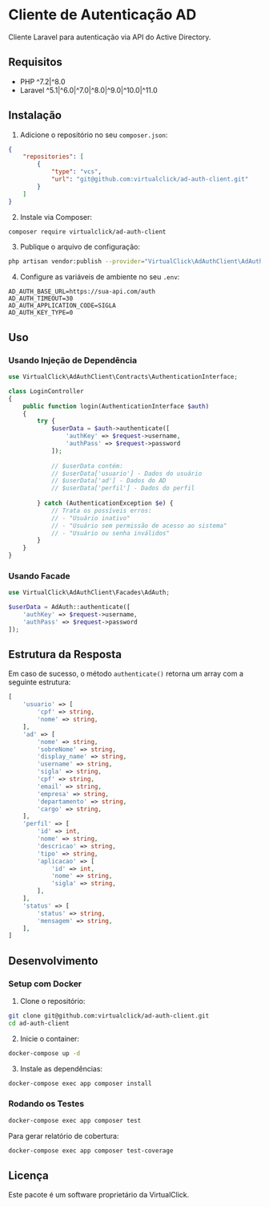 # Cliente de Autenticação AD

Cliente Laravel para autenticação via API do Active Directory.

## Requisitos

- PHP ^7.2|^8.0
- Laravel ^5.1|^6.0|^7.0|^8.0|^9.0|^10.0|^11.0

## Instalação

1. Adicione o repositório no seu `composer.json`:
```json
{
    "repositories": [
        {
            "type": "vcs",
            "url": "git@github.com:virtualclick/ad-auth-client.git"
        }
    ]
}
```

2. Instale via Composer:
```bash
composer require virtualclick/ad-auth-client
```

3. Publique o arquivo de configuração:
```bash
php artisan vendor:publish --provider="VirtualClick\AdAuthClient\AdAuthServiceProvider"
```

4. Configure as variáveis de ambiente no seu `.env`:
```env
AD_AUTH_BASE_URL=https://sua-api.com/auth
AD_AUTH_TIMEOUT=30
AD_AUTH_APPLICATION_CODE=SIGLA
AD_AUTH_KEY_TYPE=0
```

## Uso

### Usando Injeção de Dependência

```php
use VirtualClick\AdAuthClient\Contracts\AuthenticationInterface;

class LoginController
{
    public function login(AuthenticationInterface $auth)
    {
        try {
            $userData = $auth->authenticate([
                'authKey' => $request->username,
                'authPass' => $request->password
            ]);
            
            // $userData contém:
            // $userData['usuario'] - Dados do usuário
            // $userData['ad'] - Dados do AD
            // $userData['perfil'] - Dados do perfil
            
        } catch (AuthenticationException $e) {
            // Trata os possíveis erros:
            // - "Usuário inativo"
            // - "Usuário sem permissão de acesso ao sistema"
            // - "Usuário ou senha inválidos"
        }
    }
}
```

### Usando Facade

```php
use VirtualClick\AdAuthClient\Facades\AdAuth;

$userData = AdAuth::authenticate([
    'authKey' => $request->username,
    'authPass' => $request->password
]);
```

## Estrutura da Resposta

Em caso de sucesso, o método `authenticate()` retorna um array com a seguinte estrutura:

```php
[
    'usuario' => [
        'cpf' => string,
        'nome' => string,
    ],
    'ad' => [
        'nome' => string,
        'sobreNome' => string,
        'display_name' => string,
        'username' => string,
        'sigla' => string,
        'cpf' => string,
        'email' => string,
        'empresa' => string,
        'departamento' => string,
        'cargo' => string,
    ],
    'perfil' => [
        'id' => int,
        'nome' => string,
        'descricao' => string,
        'tipo' => string,
        'aplicacao' => [
            'id' => int,
            'nome' => string,
            'sigla' => string,
        ],
    ],
    'status' => [
        'status' => string,
        'mensagem' => string,
    ],
]
```

## Desenvolvimento

### Setup com Docker

1. Clone o repositório:
```bash
git clone git@github.com:virtualclick/ad-auth-client.git
cd ad-auth-client
```

2. Inicie o container:
```bash
docker-compose up -d
```

3. Instale as dependências:
```bash
docker-compose exec app composer install
```

### Rodando os Testes

```bash
docker-compose exec app composer test
```

Para gerar relatório de cobertura:
```bash
docker-compose exec app composer test-coverage
```

## Licença

Este pacote é um software proprietário da VirtualClick.